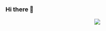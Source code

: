 ### Hi there 👋
<div style="text-align:center"><img src="https://img.17qq.com/images/sahrttax.jpeg"/></div>

